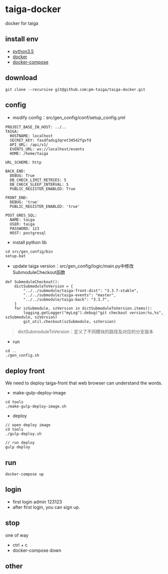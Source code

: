 # taiga-docker
docker for taiga

## install env
* [python3.5](https://www.python.org/downloads/)
* [docker](https://www.runoob.com/docker/docker-architecture.html)
* [docker-compose](https://docs.docker.com/compose/install/)

## download
~~~
git clone --recursive git@github.com:pm-taiga/taiga-docker.git
~~~

## config
* modify config：src/gen_config/conf/setup_config.yml
~~~
PROJECT_BASE_IN_HOST: ../..
TAIGA:
  HOSTNAME: localhost
  SECRET_KEY: fasdfadsg3qret34542fgvfd
  API_URL: /api/v1/ 
  EVENTS_URL: ws://localhost/events
  HOME: /home/taiga
  
URL_SCHEME: http

BACK_END:
  DEBUG: True
  DB_CHECK_LIMIT_RETRIES: 5
  DB_CHECK_SLEEP_INTERVAL: 5
  PUBLIC_REGISTER_ENABLED: True

FRONT_END:
  DEBUG: 'true'
  PUBLIC_REGISTER_ENABLED: 'true'

POST_GRES_SQL:
  NAME: taiga 
  USER: taiga
  PASSWORD: 123
  HOST: postgresql
~~~

* install python lib
~~~
cd src/gen_config/bin
setup.bat
~~~

* update taiga version：src/gen_config/logic/main.py中修改SubmoduleCheckout函数
~~~
def SubmoduleCheckout():
    dictSubmoduleToVersion = {
        "../../submodule/taiga-front-dist": "3.3.7-stable",
        "../../submodule/taiga-events": "master",
        "../../submodule/taiga-back": "3.3.7",
    }
    for szSubmodule, szVersion in dictSubmoduleToVersion.items():
        logging.getLogger("myLog").debug("git checkout version:%s,%s", szSubmodule, szVersion)
        git_util.checkout(szSubmodule, szVersion)
~~~

> dictSubmoduleToVersion：定义了不同模块的路径及对应的分支版本

* run
~~~
cd ..
./gen_config.sh
~~~

## deploy front
We need to deploy taiga-front that web browser can understand the words.

* make-gulp-deploy-image
~~~
cd tools
./make-gulp-deploy-image.sh
~~~

* deploy
~~~
// open deploy image
cd tools
./gulp-deploy.sh

// run deploy
gulp deploy
~~~

## run
~~~
docker-compose up
~~~

## login
* first login
admin
123123
* after first login, you can sign up.

## stop
one of way

* ctrl + c
* docker-compose down


## other 